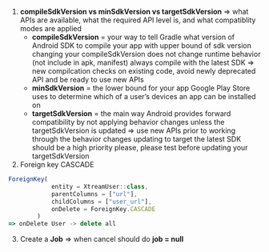 1. **compileSdkVersion vs minSdkVersion vs targetSdkVersion**
⇒ what APIs are available, what the required API level is, and what compatiblity modes are applied
    - **compileSdkVersion** = your way to tell Gradle what version of Android SDK to compile your app with
    upper bound of sdk version
    changing your compileSdkVersion does not change runtime behavior (not include in apk, manifest)
    always compile with the latest SDK
    ⇒  new compilcation checks on existing code, avoid newly deprecated API and
    be ready to use new APIs
   - **minSdkVersion** = the lower bound for your app
Google Play Store uses to determine which of a user’s devices an app can be installed on
   - **targetSdkVersion** = the main way Android provides forward compatibility by not applying behavior
changes unless the targetSdkVersion is updated
=> use new APIs prior to working through the behavior changes
updating to target the latest SDK should be a high priority
please, please test before updating your targetSdkVersion
1. Foreign key CASCADE

```jsx
ForeignKey(
            entity = XtreamUser::class,
            parentColumns = ["url"],
            childColumns = ["user_url"],
            onDelete = ForeignKey.CASCADE
        )
=> onDelete User -> delete all 
```

3. Create a **Job** ⇒ when cancel should do **job = null**